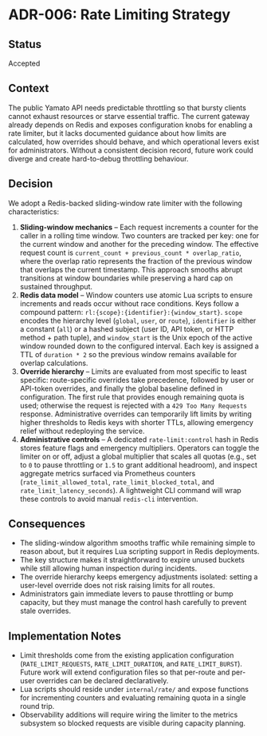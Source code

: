 # ADR-006: Rate Limiting Strategy

## Status
Accepted

## Context
The public Yamato API needs predictable throttling so that bursty clients cannot exhaust resources or starve essential traffic. The current gateway already depends on Redis and exposes configuration knobs for enabling a rate limiter, but it lacks documented guidance about how limits are calculated, how overrides should behave, and which operational levers exist for administrators. Without a consistent decision record, future work could diverge and create hard-to-debug throttling behaviour.

## Decision
We adopt a Redis-backed sliding-window rate limiter with the following characteristics:

1. **Sliding-window mechanics** – Each request increments a counter for the caller in a rolling time window. Two counters are tracked per key: one for the current window and another for the preceding window. The effective request count is `current_count + previous_count * overlap_ratio`, where the overlap ratio represents the fraction of the previous window that overlaps the current timestamp. This approach smooths abrupt transitions at window boundaries while preserving a hard cap on sustained throughput.
2. **Redis data model** – Window counters use atomic Lua scripts to ensure increments and reads occur without race conditions. Keys follow a compound pattern: `rl:{scope}:{identifier}:{window_start}`. `scope` encodes the hierarchy level (`global`, `user`, or `route`), `identifier` is either a constant (`all`) or a hashed subject (user ID, API token, or HTTP method + path tuple), and `window_start` is the Unix epoch of the active window rounded down to the configured interval. Each key is assigned a TTL of `duration * 2` so the previous window remains available for overlap calculations.
3. **Override hierarchy** – Limits are evaluated from most specific to least specific: route-specific overrides take precedence, followed by user or API-token overrides, and finally the global baseline defined in configuration. The first rule that provides enough remaining quota is used; otherwise the request is rejected with a `429 Too Many Requests` response. Administrative overrides can temporarily lift limits by writing higher thresholds to Redis keys with shorter TTLs, allowing emergency relief without redeploying the service.
4. **Administrative controls** – A dedicated `rate-limit:control` hash in Redis stores feature flags and emergency multipliers. Operators can toggle the limiter on or off, adjust a global multiplier that scales all quotas (e.g., set to `0` to pause throttling or `1.5` to grant additional headroom), and inspect aggregate metrics surfaced via Prometheus counters (`rate_limit_allowed_total`, `rate_limit_blocked_total`, and `rate_limit_latency_seconds`). A lightweight CLI command will wrap these controls to avoid manual `redis-cli` intervention.

## Consequences
* The sliding-window algorithm smooths traffic while remaining simple to reason about, but it requires Lua scripting support in Redis deployments.
* The key structure makes it straightforward to expire unused buckets while still allowing human inspection during incidents.
* The override hierarchy keeps emergency adjustments isolated: setting a user-level override does not risk raising limits for all routes.
* Administrators gain immediate levers to pause throttling or bump capacity, but they must manage the control hash carefully to prevent stale overrides.

## Implementation Notes
* Limit thresholds come from the existing application configuration (`RATE_LIMIT_REQUESTS`, `RATE_LIMIT_DURATION`, and `RATE_LIMIT_BURST`). Future work will extend configuration files so that per-route and per-user overrides can be declared declaratively.
* Lua scripts should reside under `internal/rate/` and expose functions for incrementing counters and evaluating remaining quota in a single round trip.
* Observability additions will require wiring the limiter to the metrics subsystem so blocked requests are visible during capacity planning.
